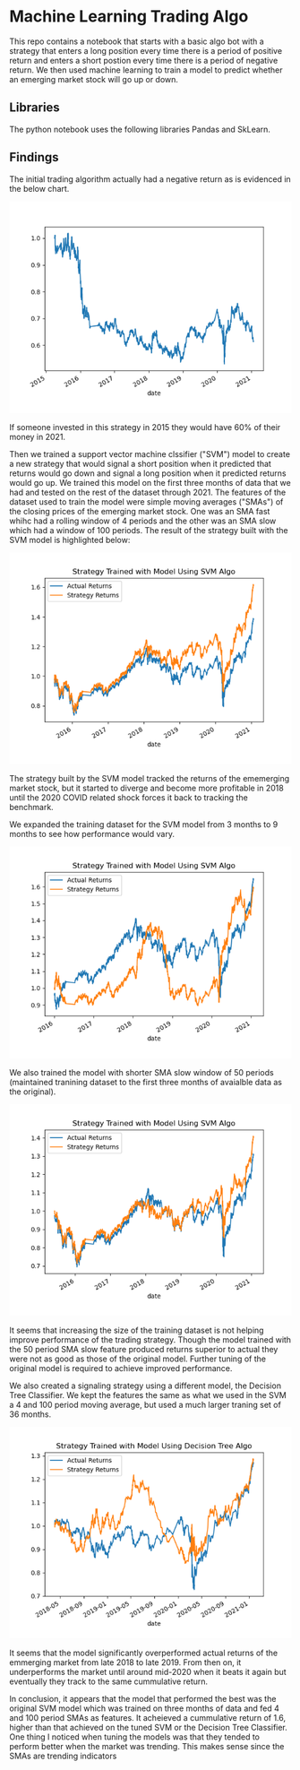 # Machine Learning Trading Algo

This repo contains a notebook that starts with a basic algo bot with a strategy that enters a long position every time there is a period of positive return and enters a short postion every time there is a period of negative return. We then used machine learning to train a model to predict whether an emerging market stock will go up or down. 

## Libraries

The python notebook uses the following libraries Pandas and SkLearn. 

## Findings

The initial trading algorithm actually had a negative return as is evidenced in the below chart.

![OG_Strategy](Starter_Code/original_strategy.png)

If someone invested in this strategy in 2015 they would have 60% of their money in 2021.

Then we trained a support vector machine clssifier ("SVM") model to create a new strategy that would signal a short position when it predicted that returns would go down and signal a long position when it predicted returns would go up. We trained this model on the first three months of data that we had and tested on the rest of the dataset through 2021. The features of the dataset used to train the model were simple moving averages ("SMAs") of the closing prices of the emerging market stock. One was an SMA fast whihc had a rolling window of 4 periods and the other was an SMA slow which had a window of 100 periods. The result of the strategy built with the SVM model is highlighted below:

![SVM_Strategy](Starter_Code/svm_strategy_v_actual.png)

The strategy built by the SVM model tracked the returns of the ememerging market stock, but it started to diverge and become more profitable in 2018 until the 2020 COVID related shock forces it back to tracking the benchmark. 

We expanded the training dataset for the SVM model from 3 months to 9 months to see how performance would vary.

![SVM_long_train](Starter_Code/svm_strategy_longer_train_v_actual.png)

We also trained the model with shorter SMA slow window of 50 periods (maintained tranining dataset to the first three months of avaialble data as the original).

![SVM_sma_slow_50](Starter_Code/svm_strategy_short_50_sma_train_v_actual.png)

It seems that increasing the size of the training dataset is not helping improve performance of the trading strategy. Though the model trained with the 50 period SMA slow feature produced returns superior to actual they were not as good as those of the original model. Further tuning of the original model is required to achieve improved performance.

We also created a signaling strategy using a different model, the Decision Tree Classifier. We kept the features the same as what we used in the SVM a 4 and 100 period moving average, but used a much larger traning set of 36 months.

![Decision_Tree](Starter_Code/tree_strategy_v_actual.png)

It seems that the model significantly overperformed actual returns of the emmerging market from late 2018 to late 2019. From then on, it underperforms the market until around mid-2020 when it beats it again but eventually they track to the same cummulative return.

In conclusion, it appears that the model that performed the best was the original SVM model which was trained on three months of data and fed 4 and 100 period SMAs as features. It acheieved a cummulative return of 1.6, higher than that achieved on the tuned SVM or the Decision Tree Classifier. One thing I noticed when tuning the models was that they tended to perform better when the market was trending. This makes sense since the SMAs are trending indicators 

